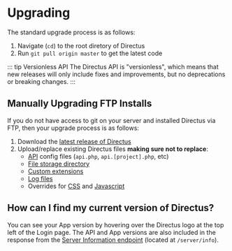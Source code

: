# Upgrading

The standard upgrade process is as follows:

1. Navigate (`cd`) to the root diretory of Directus
2. Run `git pull origin master` to get the latest code

::: tip Versionless API
The Directus API is "versionless", which means that new releases will only include fixes and improvements, but no deprecations or breaking changes.
:::

## Manually Upgrading FTP Installs

If you do not have access to git on your server and installed Directus via FTP, then your upgrade process is as follows:

1. Download the [latest release of Directus](https://github.com/directus/directus/releases/latest)
2. Upload/replace existing Directus files **making sure not to replace**:
    * [API](https://github.com/directus/directus/tree/master/config) config files (`api.php`, `api.[project].php`, etc)
    * [File storage directory](https://github.com/directus/directus/tree/master/public/uploads)
    * [Custom extensions](https://github.com/directus/directus/tree/master/public/extensions/custom)
    * [Log files](https://github.com/directus/directus/tree/master/logs)
    * Overrides for [CSS](https://github.com/directus/directus/blob/master/public/admin/style.css) and [Javascript](https://github.com/directus/directus/blob/master/public/admin/script.js)

## How can I find my current version of Directus?

You can see your App version by hovering over the Directus logo at the top left of the Login page. The API and App versions are also included in the response from the [Server Information endpoint](/api/reference#information) (located at `/server/info`).
